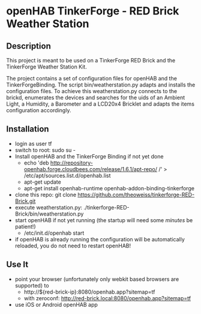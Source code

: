 # openHAB TinkerForge - RED Brick Weather Station

## Description
This project is meant to be used on a TinkerForge RED Brick and the TinkerForge Weather Station Kit.

The project contains a set of configuration files for openHAB and the TinkerForgeBinding.
The script bin/weatherstation.py adapts and installs the configuration files.
To achieve this weatherstation.py connects to the brickd, enumerates the devices and searches for
the uids of an Ambient Light, a Humidity, a Barometer and a LCD20x4 Bricklet and adapts the 
items configuration accordingly.

## Installation
* login as user tf
* switch to root: sudo su -
* Install openHAB and the TinkerForge Binding if not yet done
    * echo 'deb http://repository-openhab.forge.cloudbees.com/release/1.6.1/apt-repo/ /' > /etc/apt/sources.list.d/openhab.list
    * apt-get update
    * apt-get install openhab-runtime openhab-addon-binding-tinkerforge
* clone this repo: git clone https://github.com/theoweiss/tinkerforge-RED-Brick.git
* execute weatherstation.py: ./tinkerforge-RED-Brick/bin/weatherstation.py
* start openHAB if not yet running (the startup will need some *minutes* be patient!)
    * /etc/init.d/openhab start
* if openHAB is already running the configuration will be automatically reloaded, you do not need to restart openHAB!

## Use It
* point your browser (unfortunately only webkit based browsers are supported) to
   * http://${red-brick-ip}:8080/openhab.app?sitemap=tf
   * with zeroconf: http://red-brick.local:8080/openhab.app?sitemap=tf
* use iOS or Android openHAB app


    